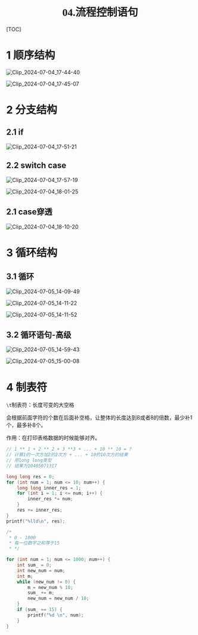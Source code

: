 <h1 style="text-align: center; font-family: '仿宋';">04.流程控制语句</h1>

[TOC]

# 1 顺序结构

![Clip_2024-07-04_17-44-40](./assets/Clip_2024-07-04_17-44-40.png)

![Clip_2024-07-04_17-45-07](./assets/Clip_2024-07-04_17-45-07.png)

# 2 分支结构

## 2.1 if

![Clip_2024-07-04_17-51-21](./assets/Clip_2024-07-04_17-51-21.png)

## 2.2 switch case

![Clip_2024-07-04_17-57-19](./assets/Clip_2024-07-04_17-57-19.png)

![Clip_2024-07-04_18-01-25](./assets/Clip_2024-07-04_18-01-25.png)

## 2.1 case穿透

![Clip_2024-07-04_18-10-20](./assets/Clip_2024-07-04_18-10-20.png)

# 3 循环结构

## 3.1 循环

![Clip_2024-07-05_14-09-49](./assets/Clip_2024-07-05_14-09-49.png)

![Clip_2024-07-05_14-11-22](./assets/Clip_2024-07-05_14-11-22.png)

![Clip_2024-07-05_14-11-52](./assets/Clip_2024-07-05_14-11-52.png)





## 3.2 循环语句-高级

![Clip_2024-07-05_14-59-43](./assets/Clip_2024-07-05_14-59-43.png)

![Clip_2024-07-05_15-00-08](./assets/Clip_2024-07-05_15-00-08.png)

# 4 制表符

`\t`制表符：长度可变的大空格

会根据前面字符的个数在后面补空格，让整体的长度达到8或者8的倍数，最少补1个，最多补8个。

作用：在打印表格数据的时候能够对齐。

```c
// 1 ** 1 + 2 ** 2 + 3 **3 + ... + 10 ** 10 = ?
// 计算1的一次方加2的2次方 + ... + 10的10次方的结果
// 用long long类型
// 结果为10405071317

long long res = 0;
for (int num = 1; num <= 10; num++) {
    long long inner_res = 1;
    for (int i = 1; i <= num; i++) {
        inner_res *= num;
    }
    res += inner_res;
}
printf("%lld\n", res);
```

```c
/*
 * 0 - 1000
 * 每一位数字之和等于15
 * */

for (int num = 1; num <= 1000; num++) {
    int sum_ = 0;
    int new_num = num;
    int m;
    while (new_num != 0) {
        m = new_num % 10;
        sum_ += m;
        new_num = new_num / 10;
    }
    if (sum_ == 15) {
        printf("%d \n", num);
    }
}
```









































